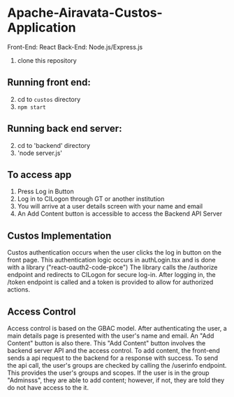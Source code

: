 # Apache-Airavata-Custos-Application
Front-End: React
Back-End: Node.js/Express.js

1. clone this repository

## Running front end:
2. cd to `custos` directory
3. `npm start`

## Running back end server:
2. cd to 'backend' directory
3. 'node server.js'

## To access app
1. Press Log in Button
2. Log in to CILogon through GT or another institution
3. You will arrive at a user details screen with your name and email
4. An Add Content button is accessible to access the Backend API Server

## Custos Implementation
Custos authentication occurs when the user clicks the log in button on the front page.
This authentication logic occurs in authLogin.tsx and is done with a library ("react-oauth2-code-pkce")
The library calls the /authorize endpoint and redirects to CILogon for secure log-in.
After logging in, the /token endpoint is called and a token is provided to allow for authorized actions.

## Access Control
Access control is based on the GBAC model. After authenticating the user, a main details page is presented
with the user's name and email. An "Add Content" button is also there. This "Add Content" button involves
the backend server API and the access control. To add content, the front-end sends a api request to the backend
for a response with success. To send the api call, the user's groups are checked by calling the /userinfo
endpoint. This provides the user's groups and scopes. If the user is in the group "Adminsss", they are able to
add content; however, if not, they are told they do not have access to the it.

